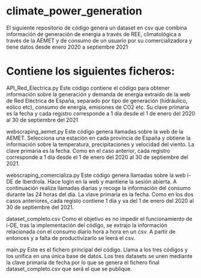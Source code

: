 # climate_power_generation
El siguiente repositorio de código genera un dataset en csv que combina información de generación de energía a través de REE, climatológica a través de la AEMET y de consumo de un usuario por su comercializadora y tiene datos desde enero 2020 a septiembre 2021

# Contiene los siguientes ficheros:
API_Red_Electrica.py
Este código contiene el código para obtener información sobre la generación y demanda de energía extraído de la web de Red Eléctrica de España, separado por tipo de generación (hidráulico, eólico etc), consumo de energía, emisiones de CO2 etc.
Su clave primaria es la fecha y cada registro corresponde a 1 día desde el 1 de enero del 2020 al 30 de septiembre del 2021

webscraping_aemet.py
Este código genera llamadas sobre la web de la AEMET. Selecciona una estación en cada provincia de España y obtiene la información sobre la temperatura, precipitaciones y velocidad del viento.
La clave primaria es la fecha. Como en el caso anterior, cada registro corresponde a 1 día desde el 1 de enero del 2020 al 30 de septiembre del 2021.

webscraping_comercializa.py
Este código genera llamadas sobre la web i-DE de Iberdrola. Hace login en la web y mantiene la sesión abierta. A continuación realiza llamadas diarias y recoge la información del consumo durante las 24 horas del día.
La vlave primaria es la fecha. Como en los dos casos anteriores, cada registo contiene 1 día y va del 1 de enero del 2020 al 30 de septiembre del 2021.

dataset_completo.csv
Como el objetivo es no impedir el funcionamiento de i-DE, tras la implementación del código, se extrajo la información relacionada con el consumo diario hora a hora en un csv. A partir de entonces y a falta de productivizarlo se leerá el csv.

main.py
Este es el fichero principal del código. Llama a los tres códigos y los unifica en una única base de datos. Los tres datasets se unen mediante la clave primaria de fecha por lo que se genera el fichero final dataset_completo.csv que será el que se publique.

